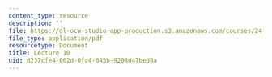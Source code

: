 ```yaml
---
content_type: resource
description: ''
file: https://ol-ocw-studio-app-production.s3.amazonaws.com/courses/24-914-language-variation-and-change-spring-2019/d237cfe4862d0fc4045b9208d47bed8a_MIT24_914s19_lec10.pdf
file_type: application/pdf
resourcetype: Document
title: Lecture 10
uid: d237cfe4-862d-0fc4-045b-9208d47bed8a
---
```

